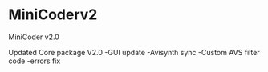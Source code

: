 # MiniCoderv2

MiniCoder v2.0

Updated Core package V2.0
  -GUI update 
  -Avisynth sync
  -Custom AVS filter code
  -errors fix
